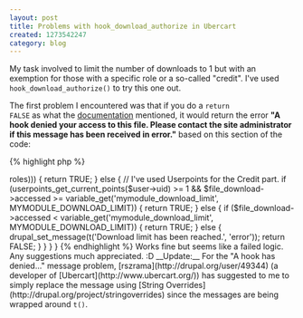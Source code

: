 ```yaml
--- 
layout: post
title: Problems with hook_download_authorize in Ubercart
created: 1273542247
category: blog
---
```


My task involved to limit the number of downloads to 1 but with an exemption for those with a specific role or a so-called "credit". I've used <code>hook_download_authorize()</code> to try this one out.

The first problem I encountered was that if you do a <code>return FALSE</code> as what the [documentation](http://api.ubercart.org/api/function/hook_download_authorize/2) mentioned, it would return the error __"A hook denied your access to this file. Please contact the site administrator if this message has been received in error."__ based on this section of the code:

{% highlight php %}
<?php
//Check any if any hook_download_authorize calls deny the download
foreach (module_implements('download_authorize') as $module) {
  $name = $module .'_download_authorize';
  $result = $name($user, $file_download);
  if (!$result) {
    return UC_FILE_ERROR_HOOK_ERROR;
  }
}
{% endhighlight %}

The second problem I've encountered is that if you wish to create some validations that are called during that hook, all validations need to be passed rather than just an OR since in my problem, there are other options that lets you download the files if you failed one.

I did not set any __Download Limits__ under the _File Download Settings_. What I did then was this:

{% highlight php %}
<?php
define('MYMODULE_DOWNLOAD_LIMIT', 1) // Need to fake the download limit.

function mymodule_download_authorize($user, $file_download) {
  if (in_array('Unlimited Downloads Role', array_values($user->roles))) {
    return TRUE;
  }
  else {
    // I've used Userpoints for the Credit part.
    if (userpoints_get_current_points($user->uid) >= 1 && $file_download->accessed >= variable_get('mymodule_download_limit', MYMODULE_DOWNLOAD_LIMIT)) {
      return TRUE;
    }
    else {
      if ($file_download->accessed < variable_get('mymodule_download_limit', MYMODULE_DOWNLOAD_LIMIT)) {
        return TRUE;
      }
      else {
        drupal_set_message(t('Download limit has been reached.', 'error'));
        return FALSE;
      }
    }
  }
}
{% endhighlight %}

Works fine but seems like a failed logic. Any suggestions much appreciated. :D

__Update:__ For the "A hook has denied..." message problem,  [rszrama](http://drupal.org/user/49344) (a developer of [Ubercart](http://www.ubercart.org/)) has suggested to me to simply replace the message using [String Overrides](http://drupal.org/project/stringoverrides) since the messages are being wrapped around <code>t()</code>.
